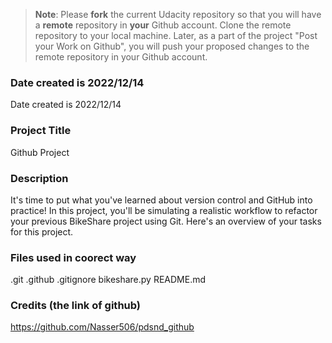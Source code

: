 >**Note**: Please **fork** the current Udacity repository so that you will have a **remote** repository in **your** Github account. Clone the remote repository to your local machine. Later, as a part of the project "Post your Work on Github", you will push your proposed changes to the remote repository in your Github account.

### Date created is 2022/12/14
Date created is 2022/12/14

### Project Title
Github Project

### Description
It's time to put what you've learned about version control and GitHub into practice! In this project, you'll be simulating a realistic workflow to refactor your previous BikeShare project using Git. Here's an overview of your tasks for this project.

### Files used in coorect way 
.git
.github
.gitignore
bikeshare.py
README.md

### Credits (the link of github)
https://github.com/Nasser506/pdsnd_github


